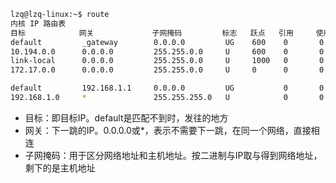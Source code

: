 ```bash
lzq@lzq-linux:~$ route
内核 IP 路由表
目标            网关             子网掩码         标志   跃点   引用     使用 接口
default         _gateway        0.0.0.0         UG    600    0       0  wlp0s20f3
10.194.0.0      0.0.0.0         255.255.0.0     U     600    0       0  wlp0s20f3
link-local      0.0.0.0         255.255.0.0     U     1000   0       0  wlp0s20f3
172.17.0.0      0.0.0.0         255.255.0.0     U     0      0       0  docker0

default         192.168.1.1     0.0.0.0         UG           0       0 eth0 
192.168.1.0     *               255.255.255.0   U            0       0 eth0
```
- 目标：即目标IP。default是匹配不到时，发往的地方
- 网关：下一跳的IP。0.0.0.0或*，表示不需要下一跳，在同一个网络，直接相连
- 子网掩码：用于区分网络地址和主机地址。按二进制与IP取与得到网络地址，剩下的是主机地址
